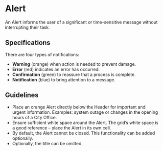 # Alert

An Alert informs the user of a significant or time-sensitive message without interrupting their task.

## Specifications

There are four types of notifications:

- **Warning** (orange) when action is needed to prevent damage.
- **Error** (red) indicates an error has occurred.
- **Confirmation** (green) to reassure that a process is complete.
- **Notification** (blue) to bring attention to a message.

## Guidelines

- Place an orange Alert directly below the Header for important and urgent information.
  Examples: system outage or changes in the opening hours of a City Office.
- Ensure sufficient white space around the Alert.
  The grid’s white space is a good reference – place the Alert in its own cell.
- By default, the Alert cannot be closed.
  This functionality can be added optionally.
- Optionally, the title can be omitted.
